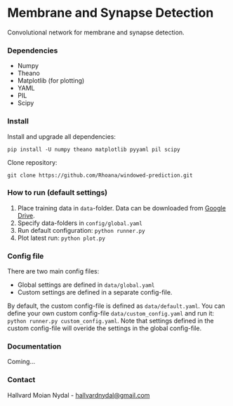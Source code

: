 # Membrane and Synapse Detection
Convolutional network for membrane and synapse detection.

### Dependencies
* Numpy
* Theano
* Matplotlib (for plotting)
* YAML
* PIL
* Scipy

### Install
Install and upgrade all dependencies:

`pip install -U numpy theano matplotlib pyyaml pil scipy `

Clone repository:

`git clone https://github.com/Rhoana/windowed-prediction.git`

### How to run (default settings)
1. Place training data in `data`-folder. Data can be downloaded from [Google Drive](https://drive.google.com/drive/u/1/folders/0B016PpcCQHuVfmdYSEdxSGVHdDNuenJyQjdZdkRkUXVOamFzSEpua0hfSzNQX0xSLXpaMFU?ltmpl=drive).
2. Specify data-folders in `config/global.yaml`
3. Run default configuration: `python runner.py`
4. Plot latest run: `python plot.py`

### Config file
There are two main config files:
* Global settings are defined in `data/global.yaml` 
* Custom settings are defined in a separate config-file. 
 
By default, the custom config-file is defined as `data/default.yaml`. You can define your own custom config-file `data/custom_config.yaml` and run it: `python runner.py custom_config.yaml`. Note that settings defined in the custom config-file will overide the settings in the global config-file.

### Documentation

Coming...

### Contact

Hallvard Moian Nydal - hallvardnydal@gmail.com



